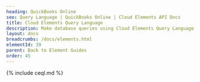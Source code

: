 ```yaml
---
heading: QuickBooks Online
seo: Query Language | QuickBooks Online | Cloud Elements API Docs
title: Cloud Elements Query Language
description: Make database queries using Cloud Elements Query Language.
layout: docs
breadcrumbs: /docs/elements.html
elementId: 39
parent: Back to Element Guides
order: 45
---
```


{% include ceql.md %}
